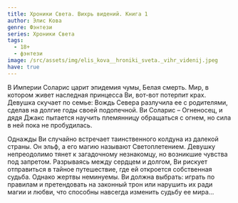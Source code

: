 ```yaml
---
title: Хроники Света. Вихрь видений. Книга 1
author: Элис Кова
genre: Фэнтези
series: Хроники Света
tags:
  - 18+
  - фэнтези
image: /src/assets/img/elis_kova__hroniki_sveta._vihr_videnij.jpeg
have: true
---
```

В Империи Соларис царит эпидемия чумы, Белая смерть. Мир, в котором живет наследная принцесса Ви, вот-вот потерпит крах. Девушка скучает по семье: Вождь Севера разлучила ее с родителями, сделав на долгие годы своей подопечной. Ви Соларис – Огненосец, и дядя Джакс пытается научить племянницу обращаться с огнем, но сила в ней пока не пробудилась.

Однажды Ви случайно встречает таинственного колдуна из далекой страны. Он эльф, а его магию называют Светоплетением. Девушку непреодолимо тянет к загадочному незнакомцу, но возникшие чувства под запретом. Разрываясь между сердцем и долгом, Ви рискует отправиться в тайное путешествие, где ей откроется собственная судьба. Однако жертвы неминуемы. Ви должна выбрать: играть по правилам и претендовать на законный трон или нарушить их ради магии и любви, что способны навсегда изменить судьбу ее мира…
